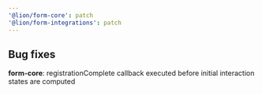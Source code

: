 ```yaml
---
'@lion/form-core': patch
'@lion/form-integrations': patch
---
```


## Bug fixes

**form-core**: registrationComplete callback executed before initial interaction states are computed
